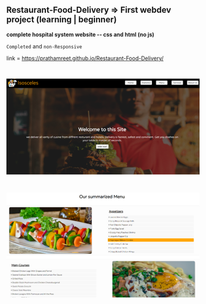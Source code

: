 ## Restaurant-Food-Delivery => First webdev project (learning | beginner)

**complete hospital system website -- css and html (no js)**

`Completed` and `non-Responsive`

link = https://prathamreet.github.io/Restaurant-Food-Delivery/

<br>

![image](https://github.com/prathamreet/Restaurant-Food-Delivery/blob/main/media/Screenshots/ss1.png?raw=true)

<br>

![image](https://github.com/prathamreet/Restaurant-Food-Delivery/blob/main/media/Screenshots/ss2.png?raw=true)
